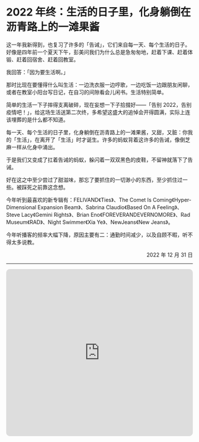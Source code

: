# 2022 年终：生活的日子里，化身躺倒在沥青路上的一滩果酱


这一年我新得到，也复习了许多的「告诫」，它们来自每一天、每个生活的日子。好像是四年前一个夏天下午，彭美问我们为什么总是急匆匆地，赶着下课、赶着体锻、赶着回宿舍、赶着回教室。

我回答：「因为要生活啊。」

那时比现在要懂得什么叫生活：一边洗衣服一边哼歌，一边吃饭一边跟朋友闲聊，或者在教室小阳台写日记，在自习的间隙看会儿闲书。生活特别简单。

简单的生活一下子摔得支离破碎，现在妄想一下子拾掇好——「告别 2022，告别疫情吧！」，给这场生活送第二次终，多希望这盛大的追悼会开得圆满，实际上连该埋葬的是什么都不知道。

每一天、每个生活的日子里，化身躺倒在沥青路上的一滩果酱，又甜，又脏：你我的「生活」，在离开了「生活」时才诞生。许多的蚂蚁背着这许多的告诫，像倒芝麻一样从化身中涌出。

于是我们又变成了扛着告诫的蚂蚁，躲闪着一双双黑色的皮鞋，不留神就落下了告诫。

好在这之中至少尝过了甜滋味，那忘了要抓住的一切渺小的东西，至少抓住过一些。被踩死之前靠这念想。

今年听到最喜欢的新专辑有：FELIVAND《Ties》、The Comet Is Coming《Hyper-Dimensional Expansion Beam》、Sabrina Claudio《Based On A Feeling》、Steve Lacy《Gemini Rights》、Brian Eno《FOREVERANDEVERNOMORE》、Rad Museum《RAD》、Night Swimmer《Xia Ye》、NewJeans《New Jeans》。

今年听播客的频率大幅下降，原因主要有二：通勤时间减少，以及自顾不暇，听不得太多说教。

<p class="right-date" align="right">2022 年 12 月 31 日</p>

---

<iframe id="embedPlayer" src="https://embed.music.apple.com/us/album/ties/1625027792?app=music&amp;itsct=music_box_player&amp;itscg=30200&amp;ls=1&amp;theme=auto" height="450px" frameborder="0" sandbox="allow-forms allow-popups allow-same-origin allow-scripts allow-top-navigation-by-user-activation" allow="autoplay *; encrypted-media *; clipboard-write" style="width: 100%;  overflow: hidden; border-radius: 10px; transform: translateZ(0px); animation: 2s ease 0s 6 normal none running loading-indicator; background-color: rgb(228, 228, 228);"></iframe>


